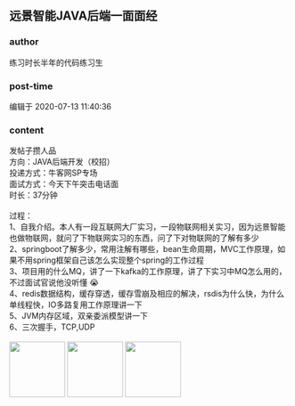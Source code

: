 ## 远景智能JAVA后端一面面经
### author 
练习时长半年的代码练习生
### post-time 

编辑于  2020-07-13 11:40:36
### content 
<div class="post-topic-des nc-post-content">
 <div>
  发帖子攒人品
 </div>
 <div>
  方向：JAVA后端开发（校招）
 </div>
 <div>
  投递方式：牛客网SP专场
 </div>
 <div>
  面试方式：今天下午突击电话面
 </div>
 <div>
  时长：37分钟
 </div>
 <div>
  <br/>
 </div>
 <div>
  过程：
 </div>
 <div>
  1、自我介绍。本人有一段互联网大厂实习，一段物联网相关实习，因为远景智能也做物联网，就问了下物联网实习的东西，问了下对物联网的了解有多少
 </div>
 <div>
  2、springboot了解多少，常用注解有哪些，bean生命周期，MVC工作原理，如果不用spring框架自己该怎么实现整个spring的工作过程
 </div>
 <div>
  3、项目用的什么MQ，讲了一下kafka的工作原理，讲了下实习中MQ怎么用的，不过面试官说他没听懂
  <span>
   😭
  </span>
 </div>
 <div>
  4、redis数据结构，缓存穿透，缓存雪崩及相应的解决，rsdis为什么快，为什么单线程快，IO多路复用工作原理讲一下
 </div>
 <div>
  5、JVM内存区域，双亲委派模型讲一下
 </div>
 <div>
  6、三次握手，TCP,UDP
 </div>
 <div>
  <br/>
 </div>
 <div>
  <img data-card-emoji="[面试必过]" height="100px" src="https://uploadfiles.nowcoder.com/images/20191018/63_1571399911125_75C168B671D4CE827FCA23907D85F114" width="100px"/>
  <img data-card-emoji="[面试必过]" height="100px" src="https://uploadfiles.nowcoder.com/images/20191018/63_1571399911125_75C168B671D4CE827FCA23907D85F114" width="100px"/>
  <img data-card-emoji="[面试必过]" height="100px" src="https://uploadfiles.nowcoder.com/images/20191018/63_1571399911125_75C168B671D4CE827FCA23907D85F114" width="100px"/>
  <br/>
 </div>
</div>
